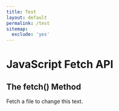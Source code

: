 ```yaml
---
title: Test
layout: default
permalink: /test
sitemap:
  exclude: 'yes'
---
```


# JavaScript Fetch API
## The fetch() Method
<p id="demo">Fetch a file to change this text.</p>

<script>
getText("https://aa.usno.navy.mil/api/moon/phases/date?date=2022-05-03&nump=52");

async function getText(file) {
  let myObject = await fetch(file);
  let myText = await JSON.parse(myObject);
  document.getElementById("demo").innerHTML = "Hello World!";
}
</script>
